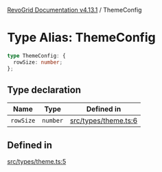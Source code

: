[RevoGrid Documentation v4.13.1](README.md) / ThemeConfig

# Type Alias: ThemeConfig

```ts
type ThemeConfig: {
  rowSize: number;
};
```

## Type declaration

| Name | Type | Defined in |
| ------ | ------ | ------ |
| `rowSize` | `number` | [src/types/theme.ts:6](https://github.com/revolist/revogrid/blob/4ebc7221c475d12b7f731e54908af9eefb855c73/src/types/theme.ts#L6) |

## Defined in

[src/types/theme.ts:5](https://github.com/revolist/revogrid/blob/4ebc7221c475d12b7f731e54908af9eefb855c73/src/types/theme.ts#L5)
